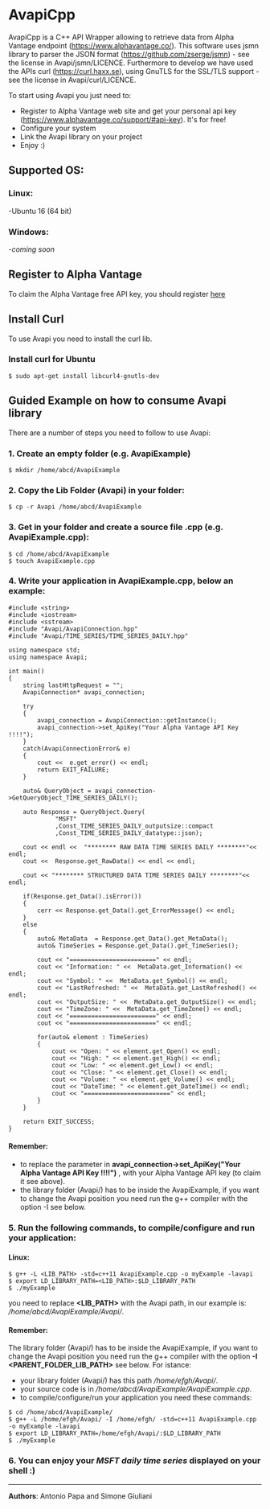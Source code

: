 # AvapiCpp

AvapiCpp is a C++ API Wrapper allowing to retrieve data from Alpha Vantage endpoint (https://www.alphavantage.co/). 
This software uses jsmn library to parser the JSON format (https://github.com/zserge/jsmn) - see the license in Avapi/jsmn/LICENCE. Furthermore to develop we have used the APIs curl (https://curl.haxx.se), using GnuTLS for the SSL/TLS support - see the license in Avapi/curl/LICENCE.

To start using Avapi you just need to:
* Register to Alpha Vantage web site and get your personal api key (https://www.alphavantage.co/support/#api-key). It's for free!
* Configure your system
* Link the Avapi library on your project
* Enjoy :)



## Supported OS:
### Linux:
-Ubuntu 16 (64 bit)

### Windows:
-_coming soon_



## Register to Alpha Vantage
To claim the Alpha Vantage free API key, you should register [here](https://www.alphavantage.co/support/#api-key) 



## Install Curl
To use Avapi you need to install the curl lib.

### Install curl for Ubuntu
```
$ sudo apt-get install libcurl4-gnutls-dev
```



## Guided Example on how to consume Avapi library
There are a number of steps you need to follow to use Avapi:

### 1. Create an empty folder (e.g. AvapiExample)
```
$ mkdir /home/abcd/AvapiExample
```

### 2. Copy the Lib Folder (Avapi) in your folder:
```
$ cp -r Avapi /home/abcd/AvapiExample
```

### 3. Get in your folder and create a source file .cpp (e.g. AvapiExample.cpp): 
```
$ cd /home/abcd/AvapiExample
$ touch AvapiExample.cpp
```

### 4. Write your application in AvapiExample.cpp, below an example:
```
#include <string>
#include <iostream>
#include <sstream>
#include "Avapi/AvapiConnection.hpp"
#include "Avapi/TIME_SERIES/TIME_SERIES_DAILY.hpp"

using namespace std;
using namespace Avapi;

int main()
{
    string lastHttpRequest = "";
    AvapiConnection* avapi_connection;
    
    try
    {
        avapi_connection = AvapiConnection::getInstance();
        avapi_connection->set_ApiKey("Your Alpha Vantage API Key !!!!");
    }
    catch(AvapiConnectionError& e)
    {
        cout <<  e.get_error() << endl;
        return EXIT_FAILURE;
    }
    
    auto& QueryObject = avapi_connection->GetQueryObject_TIME_SERIES_DAILY();

    auto Response = QueryObject.Query(   
             "MSFT"
             ,Const_TIME_SERIES_DAILY_outputsize::compact
             ,Const_TIME_SERIES_DAILY_datatype::json);

    cout << endl <<  "******** RAW DATA TIME SERIES DAILY ********"<< endl;
    cout <<  Response.get_RawData() << endl << endl;

    cout << "******** STRUCTURED DATA TIME SERIES DAILY ********"<< endl;

    if(Response.get_Data().isError())
    {
        cerr << Response.get_Data().get_ErrorMessage() << endl;
    }
    else
    {
        auto& MetaData  = Response.get_Data().get_MetaData();
        auto& TimeSeries = Response.get_Data().get_TimeSeries();

        cout << "========================" << endl;
        cout << "Information: " <<  MetaData.get_Information() << endl;
        cout << "Symbol: " <<  MetaData.get_Symbol() << endl;
        cout << "LastRefreshed: " <<  MetaData.get_LastRefreshed() << endl;
        cout << "OutputSize: " <<  MetaData.get_OutputSize() << endl;
        cout << "TimeZone: " <<  MetaData.get_TimeZone() << endl;
        cout << "========================" << endl;
        cout << "========================" << endl;

        for(auto& element : TimeSeries)
        {
            cout << "Open: " << element.get_Open() << endl;
            cout << "High: " << element.get_High() << endl;
            cout << "Low: " << element.get_Low() << endl;
            cout << "Close: " << element.get_Close() << endl;
            cout << "Volume: " << element.get_Volume() << endl;
            cout << "DateTime: " << element.get_DateTime() << endl;
            cout << "========================" << endl;
        }
    }
    
	return EXIT_SUCCESS;
}
```
#### Remember:
- to replace the parameter in **avapi_connection->set_ApiKey("Your Alpha Vantage API Key !!!!")** , with your Alpha Vantage API key (to claim it see above).
- the library folder (Avapi/) has to be inside the AvapiExample, if you want to change the Avapi position you need run the g++ compiler with the option -I see below.

### 5. Run the following commands, to compile/configure and run your application: 

#### Linux:
```
$ g++ -L <LIB_PATH> -std=c++11 AvapiExample.cpp -o myExample -lavapi
$ export LD_LIBRARY_PATH=<LIB_PATH>:$LD_LIBRARY_PATH
$ ./myExample
```
you need to replace **<LIB_PATH>** with the Avapi path, in our example is: _/home/abcd/AvapiExample/Avapi/_. 

#### Remember:
The library folder (Avapi/) has to be inside the AvapiExample, if you want to change the Avapi position you need run the g++ compiler with the option **-I <PARENT_FOLDER_LIB_PATH>** see below. For istance:
- your library folder (Avapi/) has this path _/home/efgh/Avapi/_. 
- your source code is in  _/home/abcd/AvapiExample/AvapiExample.cpp_.
- to compile/configure/run your application you need these commands:
```
$ cd /home/abcd/AvapiExample/
$ g++ -L /home/efgh/Avapi/ -I /home/efgh/ -std=c++11 AvapiExample.cpp -o myExample -lavapi
$ export LD_LIBRARY_PATH=/home/efgh/Avapi/:$LD_LIBRARY_PATH
$ ./myExample
```

### 6. You can enjoy your _MSFT daily time series_ displayed on your shell :)
***

**Authors**: Antonio Papa and Simone Giuliani
